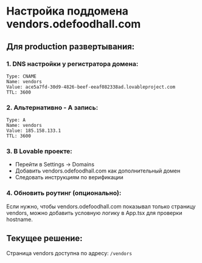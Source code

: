 # Настройка поддомена vendors.odefoodhall.com

## Для production развертывания:

### 1. DNS настройки у регистратора домена:
```
Type: CNAME
Name: vendors
Value: ace5a7fd-30d9-4826-beef-eeaf082338ad.lovableproject.com
TTL: 3600
```

### 2. Альтернативно - A запись:
```
Type: A
Name: vendors
Value: 185.158.133.1
TTL: 3600
```

### 3. В Lovable проекте:
- Перейти в Settings → Domains
- Добавить vendors.odefoodhall.com как дополнительный домен
- Следовать инструкциям по верификации

### 4. Обновить роутинг (опционально):
Если нужно, чтобы vendors.odefoodhall.com показывал только страницу vendors, можно добавить условную логику в App.tsx для проверки hostname.

## Текущее решение:
Страница vendors доступна по адресу: `/vendors`
